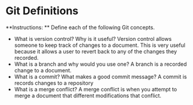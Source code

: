 # Git Definitions

**Instructions: ** Define each of the following Git concepts.

* What is version control?  Why is it useful?
Version control allows someone to keep track of changes to a document. This is very useful because it allows a user to revert back to any of the changes they recorded.
* What is a branch and why would you use one?
A branch is a recorded change to a document.
* What is a commit? What makes a good commit message?
A commit is records changes to a repository
* What is a merge conflict?
A merge conflict is when you attempt to merge a document that different modifications that conflict.
